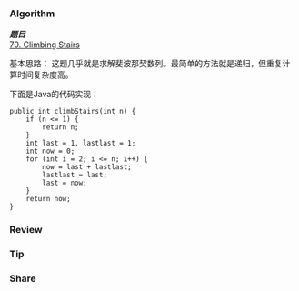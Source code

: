 ### Algorithm

 ***题目***  
[70. Climbing Stairs](https://leetcode.com/problems/climbing-stairs/) 

基本思路：
这题几乎就是求解斐波那契数列。最简单的方法就是递归，但重复计算时间复杂度高。

下面是Java的代码实现：

```
public int climbStairs(int n) {
    if (n <= 1) {
        return n;
    }
    int last = 1, lastlast = 1;
    int now = 0;
    for (int i = 2; i <= n; i++) {
        now = last + lastlast;
        lastlast = last;
        last = now;
    }
    return now;
}
```

### Review

### Tip

### Share

